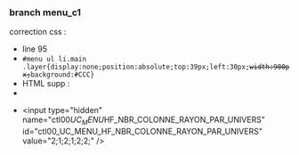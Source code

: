 ### branch menu_c1
correction css :
- line 95 
- <code>#menu ul li.main .layer{display:none;position:absolute;top:39px;left:30px;~~width:900px;~~background:#CCC}</code>
- HTML supp :
- <code> <input type="hidden" name="ctl00$UC_MENU$HF_NBR_COLONNE_RAYON_PAR_UNIVERS" id="ctl00_UC_MENU_HF_NBR_COLONNE_RAYON_PAR_UNIVERS" value="2;1;2;1;2;2;" /> </code>
- &lt;input type=&quot;hidden&quot; name=&quot;ctl00$UC_MENU$HF_NBR_COLONNE_RAYON_PAR_UNIVERS&quot; id=&quot;ctl00_UC_MENU_HF_NBR_COLONNE_RAYON_PAR_UNIVERS&quot; value=&quot;2;1;2;1;2;2;&quot; /&gt;
